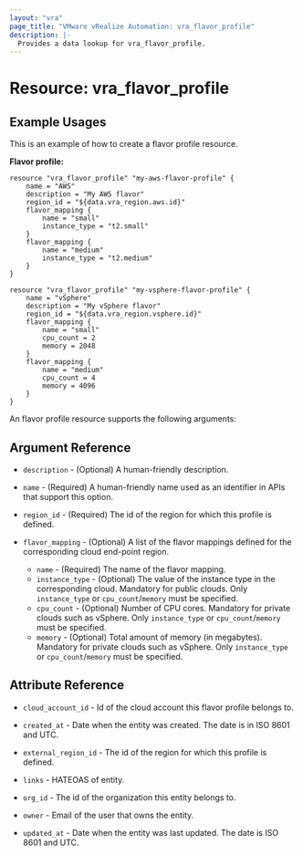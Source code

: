 ```yaml
---
layout: "vra"
page_title: "VMware vRealize Automation: vra_flavor_profile"
description: |-
  Provides a data lookup for vra_flavor_profile.
---
```


# Resource: vra_flavor_profile
## Example Usages
This is an example of how to create a flavor profile resource.

**Flavor profile:**

```hcl
resource "vra_flavor_profile" "my-aws-flavor-profile" {
	name = "AWS"
	description = "My AWS flavor"
	region_id = "${data.vra_region.aws.id}"
	flavor_mapping {
		name = "small"
		instance_type = "t2.small"
	}
	flavor_mapping {
		name = "medium"
		instance_type = "t2.medium"
	}
}

resource "vra_flavor_profile" "my-vsphere-flavor-profile" {
	name = "vSphere"
	description = "My vSphere flavor"
	region_id = "${data.vra_region.vsphere.id}"
	flavor_mapping {
		name = "small"
		cpu_count = 2
		memory = 2048
	}
	flavor_mapping {
		name = "medium"
		cpu_count = 4
		memory = 4096
	}
}
```

An flavor profile resource supports the following arguments:

## Argument Reference

* `description` - (Optional) A human-friendly description.

* `name` - (Required) A human-friendly name used as an identifier in APIs that support this option.

* `region_id` - (Required) The id of the region for which this profile is defined.

* `flavor_mapping` - (Optional) A list of the flavor mappings defined for the corresponding cloud end-point region.
	* `name` - (Required) The name of the flavor mapping.
	* `instance_type` - (Optional) The value of the instance type in the corresponding cloud. Mandatory for public clouds. Only `instance_type` or `cpu_count`/`memory` must be specified.
	* `cpu_count` - (Optional) Number of CPU cores. Mandatory for private clouds such as vSphere. Only `instance_type` or `cpu_count`/`memory` must be specified.
	* `memory` - (Optional) Total amount of memory (in megabytes). Mandatory for private clouds such as vSphere. Only `instance_type` or `cpu_count`/`memory` must be specified.

## Attribute Reference

* `cloud_account_id` - Id of the cloud account this flavor profile belongs to.

* `created_at` - Date when the entity was created. The date is in ISO 8601 and UTC.

* `external_region_id` - The id of the region for which this profile is defined.

* `links` - HATEOAS of entity.

* `org_id` - The id of the organization this entity belongs to.

* `owner` - Email of the user that owns the entity.

* `updated_at` - Date when the entity was last updated. The date is ISO 8601 and UTC.